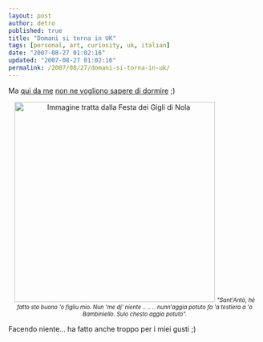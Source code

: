 ```yaml
---
layout: post
author: detro
published: true
title: "Domani si torna in UK"
tags: [personal, art, curiosity, uk, italian]
date: "2007-08-27 01:02:16"
updated: "2007-08-27 01:02:16"
permalink: /2007/08/27/domani-si-torna-in-uk/
---
```


Ma <a href="http://it.wikipedia.org/wiki/Brusciano">qui da me</a> <a href="http://it.wikipedia.org/wiki/Festa_dei_Gigli">non ne vogliono sapere di dormire</a> ;)

<div align="center">
<img src="http://upload.wikimedia.org/wikipedia/commons/9/94/Gigli4.jpg" alt="Immagine tratta dalla Festa dei Gigli di Nola" width="400" />
<em style="font-size: 80%; ">"Sant'Antò, hè fatto sta buono 'o figliu mio. Nun 'me dj' niente .. .. .. nunn'aggia potuto fa 'a testiera a 'o Bambiniello. Sulo chesto aggia potuto".</em>
</div>

Facendo niente... ha fatto anche troppo per i miei gusti ;)
